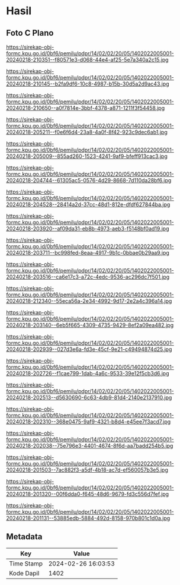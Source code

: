 # Hasil

## Foto C Plano

https://sirekap-obj-formc.kpu.go.id/0bf6/pemilu/pdpr/14/02/02/20/05/1402022005001-20240218-210351--f80571e3-d068-44e4-af25-5e7a340a2c15.jpg

https://sirekap-obj-formc.kpu.go.id/0bf6/pemilu/pdpr/14/02/02/20/05/1402022005001-20240218-210145--b2fa9df6-10c8-4987-b15b-30d5a2d9ac43.jpg

https://sirekap-obj-formc.kpu.go.id/0bf6/pemilu/pdpr/14/02/02/20/05/1402022005001-20240218-210650--a0f7814e-3bbf-4378-a871-1211f3f54458.jpg

https://sirekap-obj-formc.kpu.go.id/0bf6/pemilu/pdpr/14/02/02/20/05/1402022005001-20240218-205211--f0e6f6d4-23a8-4a0f-8f42-923c9dec6ab1.jpg

https://sirekap-obj-formc.kpu.go.id/0bf6/pemilu/pdpr/14/02/02/20/05/1402022005001-20240218-205009--855ad260-1523-4241-9af9-bfeff913cac3.jpg

https://sirekap-obj-formc.kpu.go.id/0bf6/pemilu/pdpr/14/02/02/20/05/1402022005001-20240218-204744--61305ac5-0576-4d29-8668-7d110da28bf6.jpg

https://sirekap-obj-formc.kpu.go.id/0bf6/pemilu/pdpr/14/02/02/20/05/1402022005001-20240218-204528--28414a2d-37cc-48d1-812e-dfdf627844ba.jpg

https://sirekap-obj-formc.kpu.go.id/0bf6/pemilu/pdpr/14/02/02/20/05/1402022005001-20240218-203920--af09da31-eb8b-4973-aeb3-f5148bf0ad19.jpg

https://sirekap-obj-formc.kpu.go.id/0bf6/pemilu/pdpr/14/02/02/20/05/1402022005001-20240218-203711--bc998fed-8eaa-4917-9b1c-0bbae0b29aa9.jpg

https://sirekap-obj-formc.kpu.go.id/0bf6/pemilu/pdpr/14/02/02/20/05/1402022005001-20240218-203516--ca6e17c3-a72c-4edc-9536-ac296dc7f501.jpg

https://sirekap-obj-formc.kpu.go.id/0bf6/pemilu/pdpr/14/02/02/20/05/1402022005001-20240218-212340--55eca56a-2e34-4992-9d17-2e2a4c396a14.jpg

https://sirekap-obj-formc.kpu.go.id/0bf6/pemilu/pdpr/14/02/02/20/05/1402022005001-20240218-203140--6eb5f665-4309-4735-9429-8ef2a09ea482.jpg

https://sirekap-obj-formc.kpu.go.id/0bf6/pemilu/pdpr/14/02/02/20/05/1402022005001-20240218-202939--027d3e6a-fd3e-45cf-9e21-c49494874d25.jpg

https://sirekap-obj-formc.kpu.go.id/0bf6/pemilu/pdpr/14/02/02/20/05/1402022005001-20240218-202726--f1cae799-1dab-4a6c-9533-39e12f5cb3d6.jpg

https://sirekap-obj-formc.kpu.go.id/0bf6/pemilu/pdpr/14/02/02/20/05/1402022005001-20240218-202513--d5630690-6c63-4db9-81d4-2140e2137910.jpg

https://sirekap-obj-formc.kpu.go.id/0bf6/pemilu/pdpr/14/02/02/20/05/1402022005001-20240218-202310--368e0475-9af9-4321-b8d4-e45ee7f3acd7.jpg

https://sirekap-obj-formc.kpu.go.id/0bf6/pemilu/pdpr/14/02/02/20/05/1402022005001-20240218-202038--75e796e3-4401-4674-8f6d-aa7badd254b5.jpg

https://sirekap-obj-formc.kpu.go.id/0bf6/pemilu/pdpr/14/02/02/20/05/1402022005001-20240218-201503--7ac882f3-a5df-4b18-ac7d-ef560057b3e5.jpg

https://sirekap-obj-formc.kpu.go.id/0bf6/pemilu/pdpr/14/02/02/20/05/1402022005001-20240218-201320--00f6dda0-f645-48d6-9679-fd3c556d7fef.jpg

https://sirekap-obj-formc.kpu.go.id/0bf6/pemilu/pdpr/14/02/02/20/05/1402022005001-20240218-201131--53885edb-5884-492d-8158-970b801c1d0a.jpg


## Metadata

| Key        | Value               |
| ---------- | ------------------- |
| Time Stamp | 2024-02-26 16:03:53 |
| Kode Dapil | 1402                |



